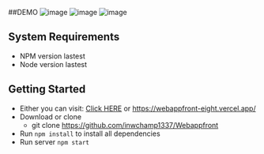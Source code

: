 ##DEMO 
![image](https://github.com/user-attachments/assets/739a8932-045b-4bf1-9b6e-6a82766f5e84)
![image](https://github.com/user-attachments/assets/806bfa3d-e74d-47b2-bcf2-634752d32f56)
![image](https://github.com/user-attachments/assets/70fd9a95-18fd-40b7-8566-b47079b9526a)


## System Requirements

- NPM version lastest
- Node version lastest

## Getting Started

- Either you can visit: [Click HERE](https://webappfront-eight.vercel.app/) or https://webappfront-eight.vercel.app/
  <!-- Assuming that npm is already installed on a system -->
- Download or clone 
  - git clone https://github.com/inwchamp1337/Webappfront
- Run `npm install` to install all dependencies
- Run server `npm start`
